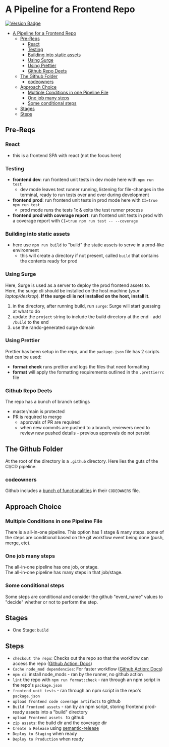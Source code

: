 # A Pipeline for a Frontend Repo
[![Version Badge](https://img.shields.io/github/v/tag/imagineLife/frontend-pipeline)](https://github.com/imagineLife/frontend-pipeline)
- [A Pipeline for a Frontend Repo](#a-pipeline-for-a-frontend-repo)
  - [Pre-Reqs](#pre-reqs)
    - [React](#react)
    - [Testing](#testing)
    - [Building into static assets](#building-into-static-assets)
    - [Using Surge](#using-surge)
    - [Using Prettier](#using-prettier)
    - [Github Repo Deets](#github-repo-deets)
  - [The Github Folder](#the-github-folder)
    - [codeowners](#codeowners)
  - [Approach Choice](#approach-choice)
    - [Multiple Conditions in one Pipeline File](#multiple-conditions-in-one-pipeline-file)
    - [One job many steps](#one-job-many-steps)
    - [Some conditional steps](#some-conditional-steps)
  - [Stages](#stages)
  - [Steps](#steps)

## Pre-Reqs

### React

- this is a frontend SPA with react (not the focus here)

### Testing

- **frontend dev**: run frontend unit tests in dev mode here with `npm run test`
  - dev mode leaves test runner running, listening for file-changes in the terminal, ready to run tests over and over during development
- **frontend prod**: run frontend unit tests in prod mode here with `CI=true npm run test`
  - prod mode runs the tests 1x & exits the test runner process
- **frontend prod with coverage report**: run frontend unit tests in prod with a coverage report with `CI=true npm run test -- --coverage`

### Building into static assets

- here use `npm run build` to "build" the static assets to serve in a prod-like environment
  - this will create a directory if not present, called `build` that contains the contents ready for prod

### Using Surge

Here, Surge is used as a server to deploy the prod frontend assets to.  
Here, the surge cli should be installed on the host machine (_your laptop/desktop_). **If the surge cli is not installed on the host, install it**.

1. in the directory, after running build, run `surge`: Surge will start guessing at what to do
2. update the `project` string to include the build directory at the end - add `/build` to the end
3. use the rando-generated surge domain

### Using Prettier

Prettier has been setup in the repo, and the `package.json` file has 2 scripts that can be used:

- **format:check** runs prettier and logs the files that need formatting
- **format** will apply the formatting requirements outlined in the `.prettierrc` file

### Github Repo Deets

The repo has a bunch of branch settings

- master/main is protected
- PR is required to merge
  - approvals of PR are required
  - when new commits are pushed to a branch, reviewers need to review new pushed details - previous approvals do not persist

## The Github Folder

At the root of the directory is a `.github` directory. Here lies the guts of the CI/CD pipeline.

### codeowners

Github includes a [bunch of functionalities](https://docs.github.com/en/repositories/managing-your-repositorys-settings-and-features/customizing-your-repository/about-code-owners) in their `CODEOWNERS` file.

## Approach Choice

### Multiple Conditions in one Pipeline File

There is a all-in-one pipeline. This option has 1 stage & many steps. some of the steps are conditional based on the git workflow event being done (push, merge, etc).

### One job many steps

The all-in-one pipeline has one job, or stage.  
The all-in-one pipeline has many steps in that job/stage.

### Some conditional steps

Some steps are conditional and consider the github "event_name" values to "decide" whether or not to perform the step.

## Stages

- One Stage: `build`

## Steps

- `checkout the repo`: Checks out the repo so that the workflow can access the repo ([Github Action: Docs](https://github.com/actions/checkout#checkout-v3))
- `Cache node_mod dependencies`: For faster workflow ([Github Action: Docs](https://github.com/actions/cache#cache))
- `npm ci`: install node_mods - ran by the runner, no github action
- `lint` the repo with `npm run format:check` - ran through an npm script in the repo's `package.json`
- `frontend unit tests` - ran through an npm script in the repo's `package.json`
- `upload frontend code coverage artifacts` to github
- `Build Frontend assets` - ran by an npm script, storing frontend prod-ready assets into a "build" directory
- `upload Frontend assets ` to github
- `zip assets`: the build dir and the coverage dir
- `Create a Release` using [semantic-release](https://github.com/semantic-release/semantic-release)
- `Deploy to Staging` when ready
- `Deploy to Production` when ready
